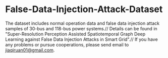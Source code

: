 # False-Data-Injection-Attack-Dataset
The dataset includes normal operation data and false data injection attack samples of 30-bus and 118-bus power systems.//
Details can be found in "Super-Resolution Perception Assisted Spatiotemporal Graph Deep Learning against False Data Injection Attacks in Smart Grid".//
If you have any problems or pursue cooperations, please send email to jiaqiruan01@gmail.com.
